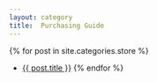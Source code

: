 ```yaml
---
layout: category
title:  Purchasing Guide
---
```


<!--
TODO:
  The goal of this section is to point people to additional hardware we
  recommend.  Place writeups for hardware in _posts/store.
-->

{% for post in site.categories.store %}
  - <a href="{{site.baseurl}}{{ post.url }}">{{ post.title }}</a>
{% endfor %}

